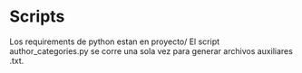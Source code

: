 # Scripts


Los requirements de python estan en proyecto/
El script author_categories.py se corre una sola vez para generar archivos auxiliares .txt.
